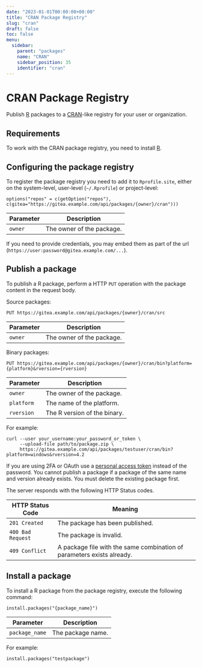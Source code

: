 ```yaml
---
date: "2023-01-01T00:00:00+00:00"
title: "CRAN Package Registry"
slug: "cran"
draft: false
toc: false
menu:
  sidebar:
    parent: "packages"
    name: "CRAN"
    sidebar_position: 35
    identifier: "cran"
---
```


# CRAN Package Registry

Publish [R](https://www.r-project.org/) packages to a [CRAN](https://cran.r-project.org/)-like registry for your user or organization.

## Requirements

To work with the CRAN package registry, you need to install [R](https://cran.r-project.org/).

## Configuring the package registry

To register the package registry you need to add it to `Rprofile.site`, either on the system-level, user-level (`~/.Rprofile`) or project-level:

```
options("repos" = c(getOption("repos"), c(gitea="https://gitea.example.com/api/packages/{owner}/cran")))
```

| Parameter | Description |
| --------- | ----------- |
| `owner`   | The owner of the package. |

If you need to provide credentials, you may embed them as part of the url (`https://user:password@gitea.example.com/...`).

## Publish a package

To publish a R package, perform a HTTP `PUT` operation with the package content in the request body.

Source packages:

```
PUT https://gitea.example.com/api/packages/{owner}/cran/src
```

| Parameter | Description |
| --------- | ----------- |
| `owner`   | The owner of the package. |

Binary packages:

```
PUT https://gitea.example.com/api/packages/{owner}/cran/bin?platform={platform}&rversion={rversion}
```

| Parameter  | Description |
| ---------- | ----------- |
| `owner`    | The owner of the package. |
| `platform` | The name of the platform. |
| `rversion` | The R version of the binary. |

For example:

```shell
curl --user your_username:your_password_or_token \
     --upload-file path/to/package.zip \
     https://gitea.example.com/api/packages/testuser/cran/bin?platform=windows&rversion=4.2
```

If you are using 2FA or OAuth use a [personal access token](development/api-usage.md#authentication) instead of the password.
You cannot publish a package if a package of the same name and version already exists. You must delete the existing package first.

The server responds with the following HTTP Status codes.

| HTTP Status Code  | Meaning |
| ----------------- | ------- |
| `201 Created`     | The package has been published. |
| `400 Bad Request` | The package is invalid. |
| `409 Conflict`    | A package file with the same combination of parameters exists already. |

## Install a package

To install a R package from the package registry, execute the following command:

```shell
install.packages("{package_name}")
```

| Parameter      | Description |
| -------------- | ----------- |
| `package_name` | The package name. |

For example:

```shell
install.packages("testpackage")
```
